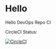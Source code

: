 # Hello
Hello DevOps Repo CI

CircleCI Status:

[![CircleCI](https://circleci.com/gh/isa56k/Hello.svg?style=svg)](https://circleci.com/gh/isa56k/Hello)
